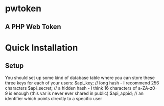 # pwtoken
## A PHP Web Token
#
# Quick Installation
## Setup
You should set up some kind of database table where you can store these three keys for each of your users:
$api_key; // long hash - I recommend 256 characters
$api_secret; // a hidden hash - I think 16 characters of a-ZA-z0-9 is enough (this var is never ever shared in public)
$api_appid; // an identifier which points directly to a specific user